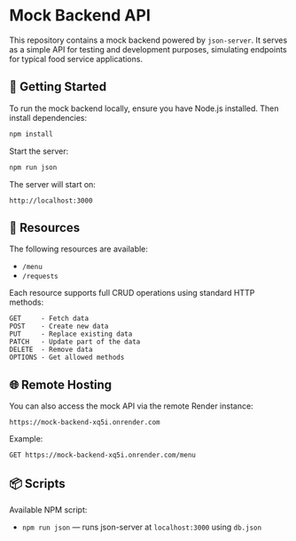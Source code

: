 # Mock Backend API

This repository contains a mock backend powered by `json-server`. It serves as a simple API for testing and development purposes, simulating endpoints for typical food service applications.

## 🚀 Getting Started

To run the mock backend locally, ensure you have Node.js installed. Then install dependencies:

```bash
npm install
```

Start the server:

```bash
npm run json
```

The server will start on:

```
http://localhost:3000
```

## 📁 Resources

The following resources are available:

- `/menu`
- `/requests`

Each resource supports full CRUD operations using standard HTTP methods:

```
GET     - Fetch data
POST    - Create new data
PUT     - Replace existing data
PATCH   - Update part of the data
DELETE  - Remove data
OPTIONS - Get allowed methods
```

## 🌐 Remote Hosting

You can also access the mock API via the remote Render instance:

```
https://mock-backend-xq5i.onrender.com
```

Example:

```bash
GET https://mock-backend-xq5i.onrender.com/menu
```

## 📦 Scripts

Available NPM script:

- `npm run json` — runs json-server at `localhost:3000` using `db.json`
